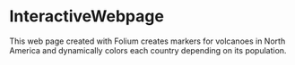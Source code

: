 # InteractiveWebpage
This web page created with Folium creates markers for volcanoes in North America and dynamically colors each country depending on its population.
